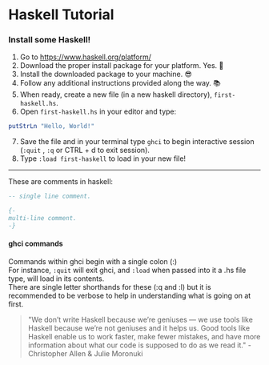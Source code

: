 # Haskell Tutorial
### Install some Haskell!

1. Go to https://www.haskell.org/platform/
2. Download the proper install package for your platform. Yes. :raised_hands:
3. Install the downloaded package to your machine. :sunglasses:
4. Follow any additional instructions provided along the way. :books:
5. When ready, create a new file (in a new haskell directory), `first-haskell.hs`.
6. Open `first-haskell.hs` in your editor and type: 
```hs 
putStrLn "Hello, World!"
``` 
7. Save the file and in your terminal type `ghci` to begin interactive session (`:quit` , `:q` or CTRL + d to exit session).
8. Type `:load first-haskell` to load in your new file!  
<hr>

These are comments in haskell:
```hs
-- single line comment.
```
```hs
{-
multi-line comment.
-}
```
#### ghci commands
Commands within ghci begin with a single colon (:)  
For instance, `:quit` will exit ghci, and `:load` when passed into it a .hs file type, will load in its contents.  
There are single letter shorthands for these  (:q and :l) but it is recommended to be verbose to help in understanding what is going on at first.

>"We don’t write
Haskell because we’re geniuses — we use tools like Haskell because we’re
not geniuses and it helps us. Good tools like Haskell enable us to work
faster, make fewer mistakes, and have more information about what our
code is supposed to do as we read it." - Christopher Allen & Julie Moronuki
